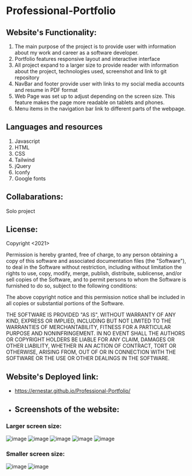 # Professional-Portfolio

## Website's Functionality:
 1. The main purpose of the project is to provide user with information about my work and career as a software developer.
 2. Portfolio features responsive layout and interactive interface
 3. All project expand to a larger size to provide reader with information about the project, technologies used, screenshot and link to git repository
 4. NavBar and footer provide user with links to my social media accounts and resume in PDF format
 5. Web Page was set up to adjust depending on the screen size. This feature makes the page more readable on tablets and phones.
 6. Menu items in the navigation bar link to different parts of the webpage.

## Languages and resources
1. Javascript
2. HTML
3. CSS
4. Tailwind
5. jQuery
6. Iconfy
7. Google fonts
## Collabarations:
Solo project
## License:
Copyright <2021> <Ernest Arutiunian>

Permission is hereby granted, free of charge, to any person obtaining a copy of this software and associated documentation files (the "Software"), to deal in the Software without restriction, including without limitation the rights to use, copy, modify, merge, publish, distribute, sublicense, and/or sell copies of the Software, and to permit persons to whom the Software is furnished to do so, subject to the following conditions:

The above copyright notice and this permission notice shall be included in all copies or substantial portions of the Software.

THE SOFTWARE IS PROVIDED "AS IS", WITHOUT WARRANTY OF ANY KIND, EXPRESS OR IMPLIED, INCLUDING BUT NOT LIMITED TO THE WARRANTIES OF MERCHANTABILITY, FITNESS FOR A PARTICULAR PURPOSE AND NONINFRINGEMENT. IN NO EVENT SHALL THE AUTHORS OR COPYRIGHT HOLDERS BE LIABLE FOR ANY CLAIM, DAMAGES OR OTHER LIABILITY, WHETHER IN AN ACTION OF CONTRACT, TORT OR OTHERWISE, ARISING FROM, OUT OF OR IN CONNECTION WITH THE SOFTWARE OR THE USE OR OTHER DEALINGS IN THE SOFTWARE.
 
## Website's Deployed link:
* https://ernestar.github.io/Professional-Portfolio/
 
 
 -  ## Screenshots of the website:
  ### Larger screen size:
![image](https://user-images.githubusercontent.com/82740498/120910083-cbdb6f00-c649-11eb-8252-39caaa49cc98.png)
![image](https://user-images.githubusercontent.com/82740498/120910094-da298b00-c649-11eb-857e-66ab4598e3d2.png)
![image](https://user-images.githubusercontent.com/82740498/120910097-e31a5c80-c649-11eb-8d55-799f0fa24953.png)
![image](https://user-images.githubusercontent.com/82740498/120910108-edd4f180-c649-11eb-9ab1-0da14e0eeaa2.png)
![image](https://user-images.githubusercontent.com/82740498/120910123-24ab0780-c64a-11eb-9f9a-9104c81cd077.png)

  ### Smaller screen size:
 ![image](https://user-images.githubusercontent.com/82740498/120910131-4b693e00-c64a-11eb-8b8e-a1d583f3df22.png)
![image](https://user-images.githubusercontent.com/82740498/120910139-591ec380-c64a-11eb-9ddb-3e73d96aeee6.png)


 


